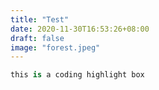 ```yaml
---
title: "Test"
date: 2020-11-30T16:53:26+08:00
draft: false
image: "forest.jpeg"
---
```

```python
this is a coding highlight box
```
